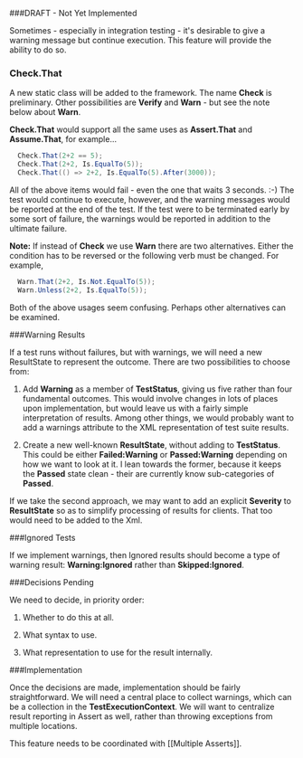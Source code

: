 ###DRAFT - Not Yet Implemented

Sometimes - especially in integration testing - it's desirable to give a warning message but continue execution. This feature will provide the ability to do so.

### Check.That

A new static class will be added to the framework. The name **Check** is preliminary. Other possibilities are **Verify** and **Warn** - but see the note below about **Warn**.

**Check.That** would support all the same uses as **Assert.That** and **Assume.That**, for example...

```C#
  Check.That(2+2 == 5);
  Check.That(2+2, Is.EqualTo(5));
  Check.That(() => 2+2, Is.EqualTo(5).After(3000));
```

All of the above items would fail - even the one that waits 3 seconds. :-) The test would continue to execute, however, and the warning messages would be reported at the end of the test. If the test were to be terminated early by some sort of failure, the warnings would be reported in addition to the ultimate failure.

**Note:** If instead of **Check** we use **Warn** there are two alternatives. Either the condition has to be reversed or the following verb must be changed. For example,

```C#
  Warn.That(2+2, Is.Not.EqualTo(5));
  Warn.Unless(2+2, Is.EqualTo(5));
```

Both of the above usages seem confusing. Perhaps other alternatives can be examined.

###Warning Results

If a test runs without failures, but with warnings, we will need a new ResultState to represent the outcome. There are two possibilities to choose from:

1. Add **Warning** as a member of **TestStatus**, giving us five rather than four fundamental outcomes. This would involve changes in lots of places upon implementation, but would leave us with a fairly simple interpretation of results. Among other things, we would probably want to add a warnings attribute to the XML representation of test suite results.

2. Create a new well-known **ResultState**, without adding to **TestStatus**. This could be either **Failed:Warning** or **Passed:Warning** depending on how we want to look at it. I lean towards the former, because it keeps the **Passed** state clean - their are currently know sub-categories of **Passed**.

If we take the second approach, we may want to add an explicit **Severity** to **ResultState** so as to simplify processing of results for clients. That too would need to be added to the Xml.

###Ignored Tests

If we implement warnings, then Ignored results should become a type of warning result: **Warning:Ignored** rather than **Skipped:Ignored**.

###Decisions Pending

We need to decide, in priority order:

1. Whether to do this at all.

2. What syntax to use.

3. What representation to use for the result internally.

###Implementation

Once the decisions are made, implementation should be fairly straightforward. We will need a central place to collect warnings, which can be a collection in the **TestExecutionContext**. We will want to centralize result reporting in Assert as well, rather than throwing exceptions from multiple locations.

This feature needs to be coordinated with [[Multiple Asserts]].

